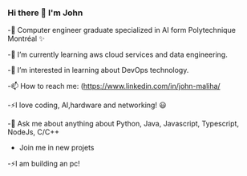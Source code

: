 ### Hi there 👋 I'm John

-🔭 Computer engineer graduate specialized in AI form Polytechnique Montréal ✨

-🌱 I’m currently learning aws cloud services and data engineering.

-👯 I’m interested in learning about DevOps technology.

-📫 How to reach me: (https://www.linkedin.com/in/john-maliha/

-⚡I love coding, AI,hardware and networking! 😃

-💬 Ask me about anything about Python, Java, Javascript, Typescript, NodeJs, C/C++

- Join me in new projets
  
-⚡I am building an pc!
